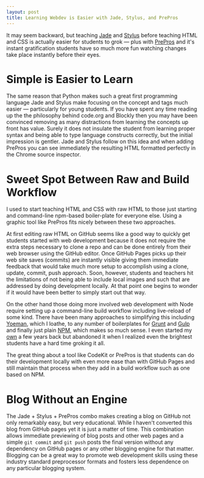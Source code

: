 ```yaml
---
layout: post
title: Learning Webdev is Easier with Jade, Stylus, and PrePros
---
```


It may seem backward, but teaching [Jade](http://jade-lang.com) and
[Stylus](http://learnboost.github.io/stylus/) before teaching HTML
and CSS is actually easier for students to grok &mdash; plus with
[PrePros](http://prepros.io) and it's instant gratification students
have so much more fun watching changes take place instantly before
their eyes.

# Simple is Easier to Learn

The same reason that Python makes such a great first programming
language Jade and Stylus make focusing on the concept and tags much
easier &mdash; particularly for young students. If you have spent
any time reading up the the philosophy behind code.org and Blockly
then you may have been convinced removing as many distractions from
learning the concepts up front has value.  Surely it does not
insulate the student from learning proper syntax and being able to
type language constructs correctly, but the initial impression is
gentler. Jade and Stylus follow on this idea and when adding PrePros
you can see immediately the resulting HTML formatted perfectly in
the Chrome source inspector.

# Sweet Spot Between Raw and Build Workflow

I used to start teaching HTML and CSS with raw HTML to those just
starting and command-line npm-based boiler-plate for everyone else.
Using a graphic tool like PrePros fits nicely between these two
approaches.

At first editing raw HTML on GitHub seems like a good way to quickly
get students started with web development because it does not require
the extra steps necessary to clone a repo and can be done entirely
from their web browser using the GitHub editor. Once GitHub Pages
picks up their web site saves (commits) are instantly visible giving
them immediate feedback that would take much more setup to accomplish
using a clone, update, commit, push approach. Soon, however, students
and teachers hit the limitations of not being able to include local
images and such that are addressed by doing development locally.
At that point one begins to wonder if it would have been better to
simply start out that way.

On the other hand those doing more involved web development with
Node require setting up a command-line build workflow including
live-reload of some kind. There have been many approaches to
simplifying this including [Yoeman](http://yeoman.io), which I
loathe, to any number of boilerplates for [Grunt](http://gruntjs.com)
and [Gulp](http://gulpjs.com) and finally just plain
[NPM](http://blog.keithcirkel.co.uk/how-to-use-npm-as-a-build-tool/), which
makes so much sense. I even started my [own](http://kwand.io) a few
years back but abandoned it when I realized even the brightest
students have a hard time groking it all.

The great thing about a tool like CodeKit or PrePros is that students
can do their development locally with even more ease than with
GitHub Pages and still maintain that process when they add in a
build workflow such as one based on NPM.

# Blog Without an Engine

The Jade + Stylus + PrePros combo makes creating a blog on GitHub not only
remarkably easy, but very educational. While I haven't converted this blog
from GitHub pages yet it is just a matter of time. This combination allows
immediate previewing of blog posts and other web pages and a simple `git
commit` and `git push` posts the final version without any dependency on
GitHub pages or any other blogging engine for that matter. Blogging can be
a great way to promote web development skills using these industry
standard preprocessor formats and fosters less dependence on any particular
blogging system.

